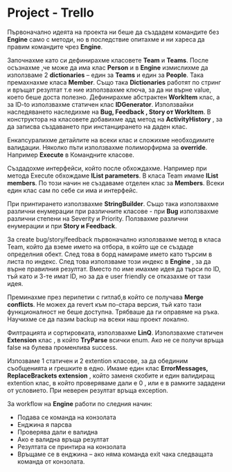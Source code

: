 # Project - Trello

Първоначално идеята на проекта ни беше да създадем командите без **Engine** само с методи, 
но в последствие опитахме и ни хареса да правим командите чрез **Engine**. 

Започнахме като си дефинирахме класовете **Team** и **Teams**. 
После осъзнахме ,че може да има клас **Person**  и в **Engine** измислихме да използваме 2 **dictionaries** – един за **Teams** и един за **People**. 
Така премахнахме класа **Member**. Също така **Dictionaries** работят по стринг и връщат резултат т.е ние използвахме ключа, 
за да ни върне value, което беше доста полезно. Дефинирахме абстрактен **WorkItem** клас,
a за ID-to използвахме статичен клас **IDGenerator**.  Използвайки наследяването наследихме на **Bug, Feedback , Story от WorkItem**. 
В конструктора на класовете добавихме адд метод на **ActivityHistory** , за да записва създаването при инстанцирането на даден клас.

Енкапсуралихме детайлите на всеки клас и сложихме необходимите валидации. 
Няколко пъти използвахме полиморфирма за  **override**. Например **Execute** в Командните класове. 

Създадохме интерфейси, който после обхождахме. Например при метода Execute обхождаме **IList <string> parameters**.
В класа Team имаме **IList <Person> members**. По този начин не създаваме отделен клас за **Members**. 
Всеки един клас сам по себе си има и интерфейс.

При принтирането използвахме **StringBuilder**.
Също така използвахме различни енумерации при различните класове  - при **Bug** използвахме различни степени на Severity и Priority.
Ползвахме различни енумерации и при  **Story и Feedback**.

За create bug/story/feedback първоначално използвахме метод в класа Team, 
който да вземе името на отбора, в който ще се създаде определния обект. След това в борд намираме името  като търсим в листа по индекс.
След това използваме този индекс в **Engine** , за да върне правилния резултат. 
Вместо по име имахме идея да търси по ID, тъй като и 3-те имат ID, но за да е user friendly се отказахме от тази идея. 

Преминахме през  перипетии с гитлаб,в който се получава **Merge conflicts**.
Не можех да revert към по-стара версия, тъй като тази функционалност не беше доступна. 
Трябваше да ги оправяме на ръка. Научихме се да пазим backup на всеки наш проект локално.

Филтрацията и сортировката, използвахме **LinQ**.  Използвахме статичен **Extension** клас , в който **TryParse** всички enum.
Ако не се получи връща false на булева променлива success.

Изпозваме 1 статичен и 2 extention класове, за да обединим съобщенията и грешките в едно. 
Имаме един клас **ErrorMessages, ReplaceBrackets extension** , който заменя скобите и един валидиращ extention клас, в който проверяваме дали е 0 , или е в рамките зададени от условието. При неверен резултат връща exception.

За workflow на **Engine** работи по следния начин: 
  
*	Подава се команда на конзолата
*	Енджина я парсва
*	Проверява дали е валидна
*	Ако е валидна връща резултат
*	Резултата се принтира на конзолата
*	Връщаме се в енджина – ако няма команда еxit чака следващата команда от конзолата.

